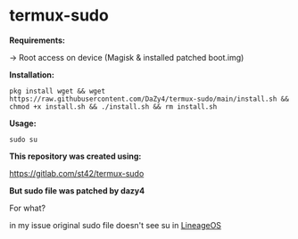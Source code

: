 # termux-sudo

**Requirements:**

-> Root access on device (Magisk & installed patched boot.img)

**Installation:**
```
pkg install wget && wget https://raw.githubusercontent.com/DaZy4/termux-sudo/main/install.sh && chmod +x install.sh && ./install.sh && rm install.sh
```

**Usage:**
```
sudo su
```

**This repository was created using:**

https://gitlab.com/st42/termux-sudo

**But sudo file was patched by dazy4**

For what?

in my issue original sudo file doesn't see su in [LineageOS](https://lineageos.org/)
